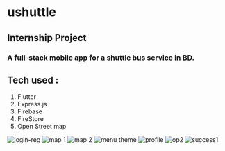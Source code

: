 # ushuttle
## Internship Project 
### A full-stack mobile app for a shuttle bus service in BD.
## Tech used : 
1. Flutter 
2. Express.js 
3. Firebase
4. FireStore
5. Open Street map

![login-reg](https://user-images.githubusercontent.com/29783183/217729861-2bbd9317-66c9-42f3-9b31-0efbae2c2bd9.png)
![map 1](https://user-images.githubusercontent.com/29783183/217729873-739781c4-4540-4830-8671-cf276b3039e9.png)
![map 2](https://user-images.githubusercontent.com/29783183/217729880-26df021b-28fa-41c6-815b-53939547a5e7.png)
![menu theme](https://user-images.githubusercontent.com/29783183/217729894-b65b824e-2626-4a10-b865-284004265612.png)
![profile](https://user-images.githubusercontent.com/29783183/217729985-416c272b-4efe-47be-800f-4d49f72599e0.png)
![op2](https://user-images.githubusercontent.com/29783183/217730104-5ceff4a8-3db0-4318-8065-a8c6778708fe.png)
![success1](https://user-images.githubusercontent.com/29783183/217730120-9c165b35-b2cf-4c2e-828b-2fa2c38b1741.png)
